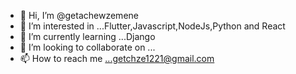 - 👋 Hi, I’m @getachewzemene
- 👀 I’m interested in ...Flutter,Javascript,NodeJs,Python and React
- 🌱 I’m currently learning ...Django
- 💞️ I’m looking to collaborate on ...
- 📫 How to reach me ...getchze1221@gmail.com

<!---
getachewzemene/getachewzemene is a ✨ special ✨ repository because its `README.md` (this file) appears on your GitHub profile.
You can click the Preview link to take a look at your changes.
--->

